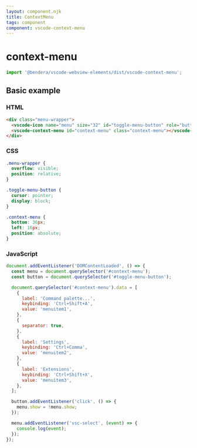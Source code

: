 ```yaml
---
layout: component.njk
title: ContextMenu
tags: component
component: vscode-context-menu
---
```


# context-menu

```typescript
import '@bendera/vscode-webview-elements/dist/vscode-context-menu';
```

## Basic example

<style>
.menu-wrapper {
  overflow: visible;
  position: relative;
}

.toggle-menu-button {
  cursor: pointer;
  display: block;
}

.context-menu {
  bottom: 36px;
  left: 16px;
  position: absolute;
}
</style>

<component-preview>
  <div class="menu-wrapper">
    <vscode-icon name="menu" size="32" id="toggle-menu-button" role="button" title="Toggle Menu" class="toggle-menu-button"></vscode-icon>
    <vscode-context-menu id="context-menu" class="context-menu"></vscode-context-menu>
  </div>
</component-preview>

<script>
document.addEventListener('DOMContentLoaded', () => {
  const menu = document.querySelector('#context-menu');
  const button = document.querySelector('#toggle-menu-button');

  document.querySelector('#context-menu').data = [
    {
      label: 'Command palette...',
      keybinding: 'Ctrl+Shift+A',
      value: 'menuitem1',
    },
    {
      separator: true,
    },
    {
      label: 'Settings',
      keybinding: 'Ctrl+Comma',
      value: 'menuitem2',
    },
    {
      label: 'Extensions',
      keybinding: 'Ctrl+Shift+X',
      value: 'menuitem3',
    },
  ];

  button.addEventListener('click', () => {
    menu.show = !menu.show;
  });

  menu.addEventListener('vsc-select', (event) => {
    console.log(event);
  });
});
</script>

### HTML

```html
<div class="menu-wrapper">
  <vscode-icon name="menu" size="32" id="toggle-menu-button" role="button" title="Toggle Menu" class="toggle-menu-button"></vscode-icon>
  <vscode-context-menu id="context-menu" class="context-menu"></vscode-context-menu>
</div>
```

### CSS

```css
.menu-wrapper {
  overflow: visible;
  position: relative;
}

.toggle-menu-button {
  cursor: pointer;
  display: block;
}

.context-menu {
  bottom: 36px;
  left: 16px;
  position: absolute;
}
```

### JavaScript

```javascript
document.addEventListener('DOMContentLoaded', () => {
  const menu = document.querySelector('#context-menu');
  const button = document.querySelector('#toggle-menu-button');

  document.querySelector('#context-menu').data = [
    {
      label: 'Command palette...',
      keybinding: 'Ctrl+Shift+A',
      value: 'menuitem1',
    },
    {
      separator: true,
    },
    {
      label: 'Settings',
      keybinding: 'Ctrl+Comma',
      value: 'menuitem2',
    },
    {
      label: 'Extensions',
      keybinding: 'Ctrl+Shift+X',
      value: 'menuitem3',
    },
  ];

  button.addEventListener('click', () => {
    menu.show = !menu.show;
  });

  menu.addEventListener('vsc-select', (event) => {
    console.log(event);
  });
});
```